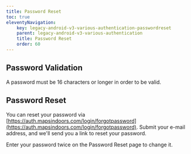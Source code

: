 ```yaml
---
title: Password Reset
toc: true
eleventyNavigation:
    key: legacy-android-v3-various-authentication-passwordreset
    parent: legacy-android-v3-various-authentication
    title: Password Reset
    order: 60
---
```


## Password Validation

A password must be 16 characters or longer in order to be valid.

## Password Reset

You can reset your password via [https://auth.mapsindoors.com/login/forgotpassword](https://auth.mapsindoors.com/login/forgotpassword). Submit your e-mail address, and we'll send you a link to reset your password.

Enter your password twice on the Password Reset page to change it.
